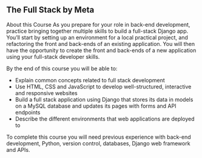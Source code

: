 ## The Full Stack by Meta

About this Course
As you prepare for your role in back-end development, practice bringing together multiple skills to build a full-stack Django app. You’ll start by setting up an environment for a local practical project, and refactoring the front and back-ends of an existing application. You will then have the opportunity to create the front and back-ends of a new application using your full-stack developer skills.

By the end of this course you will be able to:
- Explain common concepts related to full stack development
- Use HTML, CSS and JavaScript to develop well-structured, interactive and responsive websites
- Build a full stack application using Django that stores its data in models on a MySQL database and updates its pages with forms and API endpoints
- Describe the different environments that web applications are deployed to

To complete this course you will need previous experience with back-end development, Python, version control, databases, Django web framework and APIs.